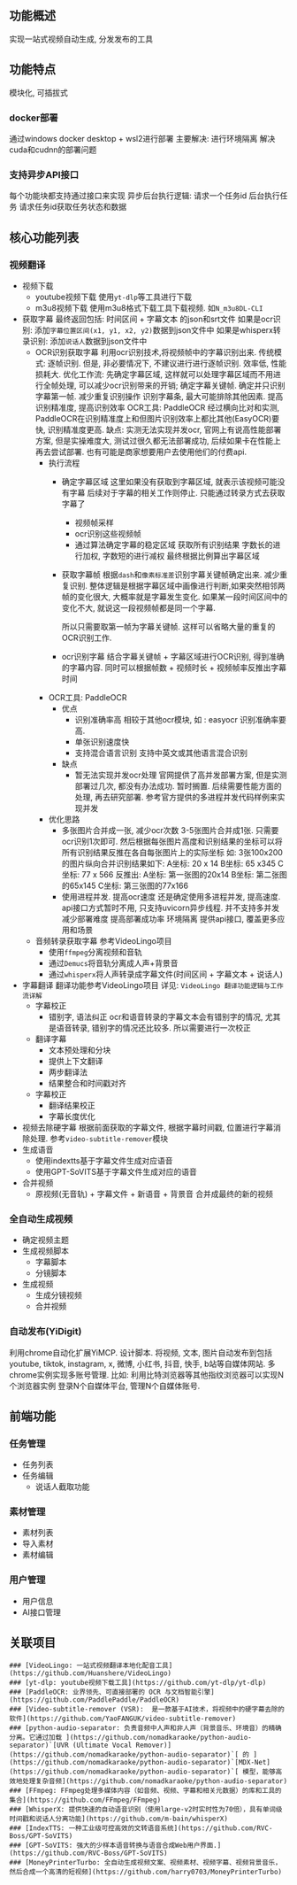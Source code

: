 
## 功能概述
实现一站式视频自动生成, 分发发布的工具
## 功能特点
模块化, 可插拔式
### docker部署
通过windows docker desktop + wsl2进行部署
主要解决:
进行环境隔离
解决cuda和cudnn的部署问题
### 支持异步API接口
每个功能块都支持通过接口来实现
异步后台执行逻辑:
请求一个任务id
后台执行任务
请求任务id获取任务状态和数据
## 核心功能列表
### 视频翻译
* 视频下载
	* youtube视频下载
		使用`yt-dlp`等工具进行下载
	* m3u8视频下载
		使用m3u8格式下载工具下载视频. 如`N_m3u8DL-CLI`
* 获取字幕
	最终返回包括: 时间区间 + 字幕文本 的json和srt文件
	如果是ocr识别: 添加`字幕位置区间(x1, y1, x2, y2)`数据到json文件中
	如果是whisperx转录识别:  添加`说话人`数据到json文件中
	* OCR识别获取字幕
		利用ocr识别技术,将视频帧中的字幕识别出来.
		传统模式: 逐帧识别.
		但是, 非必要情况下, 不建议进行进行逐帧识别. 效率低, 性能损耗大.
		优化工作流:
		先确定字幕区域, 这样就可以处理字幕区域而不用进行全帧处理, 可以减少ocr识别带来的开销;
		确定字幕关键帧. 确定并只识别字幕第一帧. 减少重复识别操作
		识别字幕条, 最大可能排除其他因素. 提高识别精准度, 提高识别效率
		OCR工具: PaddleOCR
		经过横向比对和实测, PaddleOCR在识别精准度上和但图片识别效率上都比其他(EasyOCR)要快, 识别精准度更高.
		缺点: 实测无法实现并发ocr, 官网上有说高性能部署方案, 但是实操难度大, 测试过很久都无法部署成功, 后续如果卡在性能上再去尝试部署. 也有可能是商家想要用户去使用他们的付费api.
		* 执行流程
			* 确定字幕区域
				这里如果没有获取到字幕区域, 就表示该视频可能没有字幕
				后续对于字幕的相关工作则停止.
				只能通过转录方式去获取字幕了
				* 视频帧采样
				* ocr识别这些视频帧
				* 通过算法确定字幕的稳定区域
					获取所有识别结果
					字数长的进行加权, 字数短的进行减权
					最终根据比例算出字幕区域
			* 获取字幕帧
				根据`dash`和`像素标准差`识别字幕关键帧确定出来. 减少重复识别.
				整体逻辑是根据字幕区域中画像进行判断,如果突然相邻两帧的变化很大, 大概率就是字幕发生变化. 如果某一段时间区间中的变化不大, 就说这一段视频帧都是同一个字幕.

				所以只需要取第一帧为字幕关键帧.  这样可以省略大量的重复的OCR识别工作.
			* ocr识别字幕
				结合字幕关键帧 + 字幕区域进行OCR识别, 得到准确的字幕内容.
				同时可以根据帧数 + 视频时长 + 视频帧率反推出字幕时间
		* OCR工具: PaddleOCR
			* 优点
				* 识别准确率高
					相较于其他ocr模块, 如 : easyocr 识别准确率要高.
				* 单张识别速度快
				* 支持混合语言识别
					支持中英文或其他语言混合识别
			* 缺点
				* 暂无法实现并发ocr处理
					官网提供了高并发部署方案, 但是实测部署过几次, 都没有办法成功. 暂时搁置. 后续需要性能方面的处理, 再去研究部署.
					参考官方提供的多进程并发代码样例来实现并发
		* 优化思路
			* 多张图片合并成一张, 减少ocr次数
				3-5张图片合并成1张. 只需要ocr识别1次即可. 然后根据每张图片高度和识别结果的坐标可以将所有识别结果反推在各自每张图片上的实际坐标
				如: 3张100x200的图片纵向合并识别结果如下:
				A坐标: 20 x 14
				B坐标: 65 x345
				C坐标: 77 x 566
				反推出:
				A坐标: 第一张图的20x14
				B坐标: 第二张图的65x145
				C坐标: 第三张图的77x166
			* 使用进程并发. 提高ocr速度
				还是确定使用多进程并发, 提高速度.
				api接口方式暂时不用, 只支持uvicorn异步线程. 并不支持多并发
				减少部署难度
				提高部署成功率
				环境隔离
				提供api接口, 覆盖更多应用和场景
	* 音频转录获取字幕
		参考VideoLingo项目
		* 使用`ffmpeg`分离视频和音轨
		* 通过`Demucs`将音轨分离成人声+背景音
		* 通过`whisperx`将人声转录成字幕文件(时间区间 + 字幕文本 + 说话人)
* 字幕翻译
	翻译功能参考VideoLingo项目
	详见: `VideoLingo 翻译功能逻辑与工作流详解`
	* 字幕校正
		* 错别字, 语法纠正
			ocr和语音转录的字幕文本会有错别字的情况, 尤其是语音转录, 错别字的情况还比较多.  所以需要进行一次校正
	* 翻译字幕
		* 文本预处理和分块
		* 提供上下文翻译
		* 两步翻译法
		* 结果整合和时间戳对齐
	* 字幕校正
		* 翻译结果校正
		* 字幕长度优化
* 视频去除硬字幕
	根据前面获取的字幕文件, 根据字幕时间戳, 位置进行字幕消除处理. 参考`video-subtitle-remover`模块
* 生成语音
	* 使用indextts基于字幕文件生成对应语音
	* 使用GPT-SoVITS基于字幕文件生成对应的语音
* 合并视频
	* 原视频(无音轨) + 字幕文件 + 新语音 + 背景音 合并成最终的新的视频
### 全自动生成视频
* 确定视频主题
* 生成视频脚本
	* 字幕脚本
	* 分镜脚本
* 生成视频
	* 生成分镜视频
	* 合并视频
### 自动发布(YiDigit)
利用chrome自动化扩展YiMCP. 设计脚本. 将视频, 文本, 图片自动发布到包括youtube, tiktok, instagram, x, 微博, 小红书, 抖音, 快手, b站等自媒体网站.
多chrome实例实现多账号管理. 比如: 利用比特浏览器等其他指纹浏览器可以实现N个浏览器实例 登录N个自媒体平台, 管理N个自媒体账号.
## 前端功能
### 任务管理
* 任务列表
* 任务编辑
	* 说话人截取功能
### 素材管理
* 素材列表
* 导入素材
* 素材编辑
### 用户管理
* 用户信息
* AI接口管理
## 关联项目
```
### [VideoLingo: 一站式视频翻译本地化配音工具](https://github.com/Huanshere/VideoLingo)
### [yt-dlp: youtube视频下载工具](https://github.com/yt-dlp/yt-dlp)
### [PaddleOCR: 业界领先、可直接部署的 OCR 与文档智能引擎](https://github.com/PaddlePaddle/PaddleOCR)
### [Video-subtitle-remover (VSR):  是一款基于AI技术，将视频中的硬字幕去除的软件](https://github.com/YaoFANGUK/video-subtitle-remover)
### [python-audio-separator: 负责音频中人声和非人声（背景音乐、环境音）的精确分离。它通过加载 ](https://github.com/nomadkaraoke/python-audio-separator)`[UVR (Ultimate Vocal Remover)](https://github.com/nomadkaraoke/python-audio-separator)`[ 的 ](https://github.com/nomadkaraoke/python-audio-separator)`[MDX-Net](https://github.com/nomadkaraoke/python-audio-separator)`[ 模型，能够高效地处理复杂音频](https://github.com/nomadkaraoke/python-audio-separator)
### [FFmpeg: FFmpeg处理多媒体内容（如音频、视频、字幕和相关元数据）的库和工具的集合](https://github.com/FFmpeg/FFmpeg)
### [WhisperX: 提供快速的自动语音识别（使用large-v2时实时性为70倍），具有单词级时间戳和说话人分离功能](https://github.com/m-bain/whisperX)
### [IndexTTS: 一种工业级可控高效的文转语音系统](https://github.com/RVC-Boss/GPT-SoVITS)
### [GPT-SoVITS: 强大的少样本语音转换与语音合成Web用户界面.](https://github.com/RVC-Boss/GPT-SoVITS)
### [MoneyPrinterTurbo: 全自动生成视频文案、视频素材、视频字幕、视频背景音乐，然后合成一个高清的短视频](https://github.com/harry0703/MoneyPrinterTurbo)
```